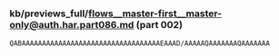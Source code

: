 ### kb/previews_full/flows__master-first__master-only@auth.har.part086.md (part 002)

```md
QABAAAAAAAAAAAAAAAAAAAAAAAAAAAAAAAAAAEAAAD/AAAAAQAAAAAAAQAAAAAAA
```

```
